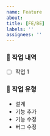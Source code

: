 ```yaml
---
name: Feature
about: 
title: [FE/BE]
labels: ''
assignees: ''
---
```

### 📙 작업 내역

- [ ] 작업 1

### 📘 작업 유형

- 설계
- 기능 추가
- 기능 수정
- 버그 수정
